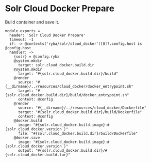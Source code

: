   
# Solr Cloud Docker Prepare
Build container and save it.
  
    module.exports = 
      header: 'Solr Cloud Docker Prepare'
      timeout: -1
      if: -> @contexts('ryba/solr/cloud_docker')[0]?.config.host is @config.host
      handler: ->
        {solr} = @config.ryba
        @system.mkdir
          target: solr.cloud_docker.build.dir
        @system.mkdir
          target: "#{solr.cloud_docker.build.dir}/build"
        @render
          source: "#{__dirname}/../resources/cloud_docker/docker_entrypoint.sh"
          target: "#{solr.cloud_docker.build.dir}/build/docker_entrypoint.sh"
          context: @config
        @render
          source: "#{__dirname}/../resources/cloud_docker/Dockerfile"
          target: "#{solr.cloud_docker.build.dir}/build/Dockerfile"
          context: @config
        @docker.build
          image: "#{solr.cloud_docker.build.image}:#{solr.cloud_docker.version }"
          file: "#{solr.cloud_docker.build.dir}/build/Dockerfile"
        @docker.save
          image: "#{solr.cloud_docker.build.image}:#{solr.cloud_docker.version }"
          output: "#{solr.cloud_docker.build.dir}/#{solr.cloud_docker.build.tar}"
        
